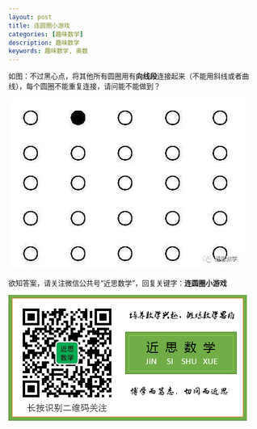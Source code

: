```yaml
---
layout: post
title: 连圆圈小游戏
categories: [趣味数学]
description: 趣味数学
keywords: 趣味数学, 奥数
---
```


如图：不过黑心点，将其他所有圆圈用有**向线段**连接起来（不能用斜线或者曲线），每个圆圈不能重复连接，请问能不能做到？

![连圆圈](/images/posts/lyq.jpg)

欲知答案，请关注微信公共号“近思数学”，回复关键字：**连圆圈小游戏**

![qrcode](/images/about/jssx.png)